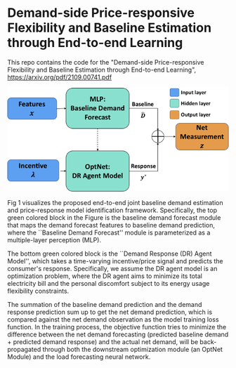 # Demand-side Price-responsive Flexibility and Baseline Estimation through End-to-end Learning

This repo contains the code for the "Demand-side Price-responsive Flexibility and Baseline Estimation through End-to-end Learning", https://arxiv.org/pdf/2109.00741.pdf


![Illustration of the proposed end-to-end joint demand response identification and baseline demand estimation framework.](diagram.png)


Fig 1 visualizes the proposed end-to-end joint baseline demand estimation and price-response model identification framework.
Specifically, the top green colored block in the Figure is the baseline demand forecast module that maps the demand forecast features to baseline demand prediction, where the ``Baseline Demand Forecast'' module is parameterized as a multiple-layer perception (MLP). 


The bottom green colored block is the ``Demand Response (DR) Agent Model'', which takes a time-varying incentive/price signal and predicts the consumer's response. Specifically, we assume the DR agent model is an optimization problem, where the DR agent aims to minimize its total electricity bill and the personal discomfort subject to its energy usage flexibility constraints.

The summation of the baseline demand prediction and the demand response prediction sum up to get the net demand prediction, which is compared against the net demand observation as the model training loss function. 
In the training process, the objective function tries to minimize the difference between the net demand forecasting (predicted baseline demand + predicted demand response) and the actual net demand, will be back-propagated through both the downstream optimization module (an OptNet Module) and the load forecasting neural network. 
